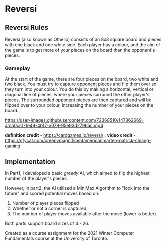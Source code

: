 # Reversi

## Reversi Rules
Reversi (also known as Othello) consists of an 8x8 square board and pieces with one black and one white side. Each player has a colour, and the aim of the game is to get more of your pieces on the board than the opponent's pieces.

### Gameplay
At the start of the game, there are four pieces on the board, two white and two black. You must try to capture opponent pieces and flip them over so they turn into your colour. You do this by making a horizontal, vertical or diagonal line of pieces, where your pieces surround the other player's pieces. The surrounded opponent pieces are then captured and will be flipped over to your colour, increasing the number of your pieces on the board.

https://user-images.githubusercontent.com/72368510/147362669-aa1a0cc1-1e49-4bf7-a079-95e93d2796ac.mp4

**definition credit** - https://cardgames.io/reversi/ ,
**video credit** - https://gfycat.com/creepymagnificentamericanmarten-patrick-chiang-gaming

## Implementation
In Part1, I developed a basic *greedy* AI, which aimed to flip the highest number of the player's pieces. 

However, in part2, the AI utilized a MiniMax Algorithm to "look into the future" and scored potential moves based on:
  1. Number of player pieces flipped
  2. Whether or not a corner is captured 
  3. The number of player moves available after the move (lower is better).

Both parts support board sizes of 4 - 26.

Created as a course assignment for the 2021 Winter Computer Fundamentals course at the University of Toronto.
